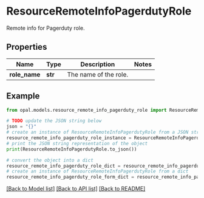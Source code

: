 # ResourceRemoteInfoPagerdutyRole

Remote info for Pagerduty role.

## Properties

Name | Type | Description | Notes
------------ | ------------- | ------------- | -------------
**role_name** | **str** | The name of the role. | 

## Example

```python
from opal.models.resource_remote_info_pagerduty_role import ResourceRemoteInfoPagerdutyRole

# TODO update the JSON string below
json = "{}"
# create an instance of ResourceRemoteInfoPagerdutyRole from a JSON string
resource_remote_info_pagerduty_role_instance = ResourceRemoteInfoPagerdutyRole.from_json(json)
# print the JSON string representation of the object
print(ResourceRemoteInfoPagerdutyRole.to_json())

# convert the object into a dict
resource_remote_info_pagerduty_role_dict = resource_remote_info_pagerduty_role_instance.to_dict()
# create an instance of ResourceRemoteInfoPagerdutyRole from a dict
resource_remote_info_pagerduty_role_form_dict = resource_remote_info_pagerduty_role.from_dict(resource_remote_info_pagerduty_role_dict)
```
[[Back to Model list]](../README.md#documentation-for-models) [[Back to API list]](../README.md#documentation-for-api-endpoints) [[Back to README]](../README.md)


